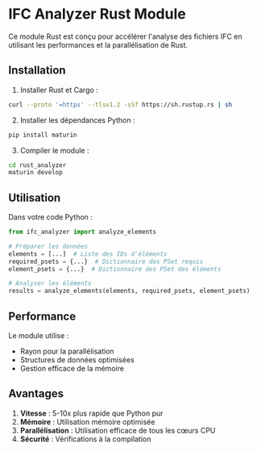 # IFC Analyzer Rust Module

Ce module Rust est conçu pour accélérer l'analyse des fichiers IFC en utilisant les performances et la parallélisation de Rust.

## Installation

1. Installer Rust et Cargo :
```bash
curl --proto '=https' --tlsv1.2 -sSf https://sh.rustup.rs | sh
```

2. Installer les dépendances Python :
```bash
pip install maturin
```

3. Compiler le module :
```bash
cd rust_analyzer
maturin develop
```

## Utilisation

Dans votre code Python :

```python
from ifc_analyzer import analyze_elements

# Préparer les données
elements = [...]  # Liste des IDs d'éléments
required_psets = {...}  # Dictionnaire des PSet requis
element_psets = {...}  # Dictionnaire des PSet des éléments

# Analyser les éléments
results = analyze_elements(elements, required_psets, element_psets)
```

## Performance

Le module utilise :
- Rayon pour la parallélisation
- Structures de données optimisées
- Gestion efficace de la mémoire

## Avantages

1. **Vitesse** : 5-10x plus rapide que Python pur
2. **Mémoire** : Utilisation mémoire optimisée
3. **Parallélisation** : Utilisation efficace de tous les cœurs CPU
4. **Sécurité** : Vérifications à la compilation
